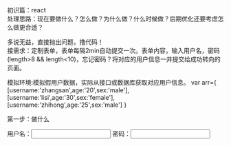 初识篇：react<br>
处理思路：现在要做什么？怎么做？为什么做？什么时候做？后期优化还要考虑怎么做更合适？

多说无益，直接抛出问题，撸代码！<br>
接需求：定制表单，表单每隔2min自动提交一次。表单内容，输入用户名，密码(length>8 && length<10)，忘记密码？将对应的用户信息一并提交给成功转向的页面。

模拟环境:模拟假用户数据，实际从接口或数据库获取对应用户信息。
var arr={
[username:'zhangsan',age:'20',sex:'male'],
[username:'lisi',age:'30',sex:'female'],
[username:'zhihong',age:'25',sex:'male']
}

第一步：做什么
<form>
<label>用户名：<input type="text"></label>
<label>密码：<input type="password" minlength='11'></label>
</form>
